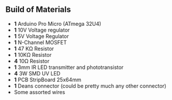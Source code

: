 ## Build of Materials

* **1** Arduino Pro Micro (ATmega 32U4)
* **1** 10V Voltage regulator
* **1** 5V Voltage Regulator
* **1** N-Channel MOSFET
* **1** 47 KΩ Resistor
* **1** 10KΩ Resistor
* **4** 10Ω Resistor
* **1** 3mm IR LED transmitter and phototransistor
* **4** 3W SMD UV LED
* **1** PCB StripBoard 25x64mm
* **1** Deans connector (could be pretty much any other connector)
* Some assorted wires
